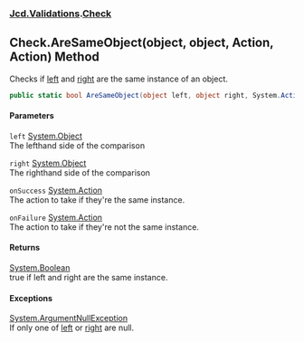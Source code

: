 ### [Jcd.Validations](Jcd_Validations.md 'Jcd.Validations').[Check](Jcd_Validations_Check.md 'Jcd.Validations.Check')
## Check.AreSameObject(object, object, Action, Action) Method
Checks if [left](Jcd_Validations_Check_AreSameObject(object_object_System_Action_System_Action).md#Jcd_Validations_Check_AreSameObject(object_object_System_Action_System_Action)_left 'Jcd.Validations.Check.AreSameObject(object, object, System.Action, System.Action).left') and [right](Jcd_Validations_Check_AreSameObject(object_object_System_Action_System_Action).md#Jcd_Validations_Check_AreSameObject(object_object_System_Action_System_Action)_right 'Jcd.Validations.Check.AreSameObject(object, object, System.Action, System.Action).right') are the same instance of an object.  
```csharp
public static bool AreSameObject(object left, object right, System.Action onSuccess=null, System.Action onFailure=null);
```
#### Parameters
<a name='Jcd_Validations_Check_AreSameObject(object_object_System_Action_System_Action)_left'></a>
`left` [System.Object](https://docs.microsoft.com/en-us/dotnet/api/System.Object 'System.Object')  
The lefthand side of the comparison
  
<a name='Jcd_Validations_Check_AreSameObject(object_object_System_Action_System_Action)_right'></a>
`right` [System.Object](https://docs.microsoft.com/en-us/dotnet/api/System.Object 'System.Object')  
The righthand side of the comparison
  
<a name='Jcd_Validations_Check_AreSameObject(object_object_System_Action_System_Action)_onSuccess'></a>
`onSuccess` [System.Action](https://docs.microsoft.com/en-us/dotnet/api/System.Action 'System.Action')  
The action to take if they're the same instance.
  
<a name='Jcd_Validations_Check_AreSameObject(object_object_System_Action_System_Action)_onFailure'></a>
`onFailure` [System.Action](https://docs.microsoft.com/en-us/dotnet/api/System.Action 'System.Action')  
The action to take if they're not the same instance.
  
#### Returns
[System.Boolean](https://docs.microsoft.com/en-us/dotnet/api/System.Boolean 'System.Boolean')  
true if left and right are the same instance.
#### Exceptions
[System.ArgumentNullException](https://docs.microsoft.com/en-us/dotnet/api/System.ArgumentNullException 'System.ArgumentNullException')  
If only one of [left](Jcd_Validations_Check_AreSameObject(object_object_System_Action_System_Action).md#Jcd_Validations_Check_AreSameObject(object_object_System_Action_System_Action)_left 'Jcd.Validations.Check.AreSameObject(object, object, System.Action, System.Action).left') or [right](Jcd_Validations_Check_AreSameObject(object_object_System_Action_System_Action).md#Jcd_Validations_Check_AreSameObject(object_object_System_Action_System_Action)_right 'Jcd.Validations.Check.AreSameObject(object, object, System.Action, System.Action).right') are null.  
